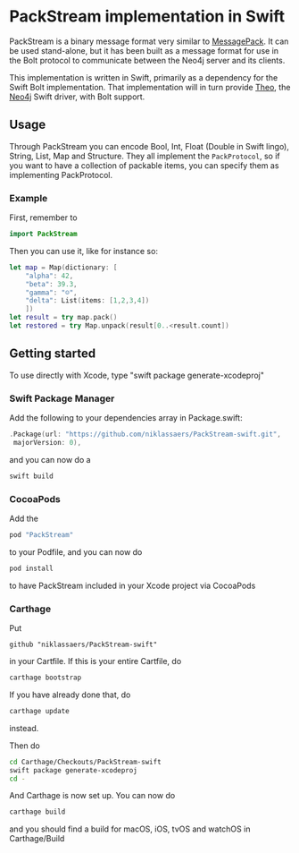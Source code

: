 # PackStream implementation in Swift

PackStream is a binary message format very similar to [MessagePack](http://msgpack.org). It can be used stand-alone, but it has been built as a message format for use in the Bolt protocol to communicate between the Neo4j server and its clients.

This implementation is written in Swift, primarily as a dependency for the Swift Bolt implementation. That implementation will in turn provide [Theo](https://github.com/graphstory/neo4j-ios), the [Neo4j](https://neo4j.com) Swift driver, with Bolt support.

## Usage
Through PackStream you can encode Bool, Int, Float (Double in Swift lingo), String, List, Map and Structure. They all implement the `PackProtocol`, so if you want to have a collection of packable items, you can specify them as implementing PackProtocol. 

### Example
First, remember to
```swift
import PackStream
```

Then you can use it, like for instance so:

```swift
let map = Map(dictionary: [
    "alpha": 42,
    "beta": 39.3,
    "gamma": "☺",
    "delta": List(items: [1,2,3,4])
    ])
let result = try map.pack()
let restored = try Map.unpack(result[0..<result.count])
```

## Getting started

To use directly with Xcode, type "swift package generate-xcodeproj"


### Swift Package Manager
Add the following to your dependencies array in Package.swift:
```swift
.Package(url: "https://github.com/niklassaers/PackStream-swift.git",
 majorVersion: 0),
```
and you can now do a
```bash
swift build
```

### CocoaPods
Add the 
```ruby
pod "PackStream"
```
to your Podfile, and you can now do
```bash
pod install
```
to have PackStream included in your Xcode project via CocoaPods

### Carthage
Put 
```ogdl
github "niklassaers/PackStream-swift"
```
in your Cartfile. If this is your entire Cartfile, do
```bash
carthage bootstrap
```
If you have already done that, do
```bash
carthage update
```
instead.

Then do 
```bash
cd Carthage/Checkouts/PackStream-swift
swift package generate-xcodeproj
cd -
```

And Carthage is now set up. You can now do
```bash
carthage build
```
and you should find a build for macOS, iOS, tvOS and watchOS in Carthage/Build
